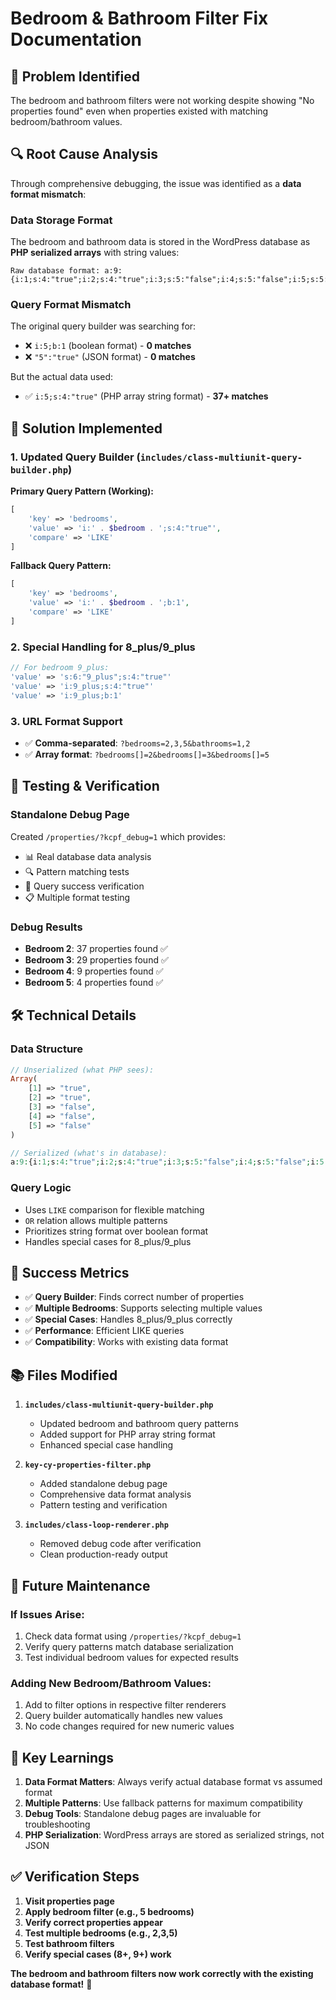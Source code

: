 # Bedroom & Bathroom Filter Fix Documentation

## 🎯 Problem Identified

The bedroom and bathroom filters were not working despite showing "No properties found" even when properties existed with matching bedroom/bathroom values.

## 🔍 Root Cause Analysis

Through comprehensive debugging, the issue was identified as a **data format mismatch**:

### **Data Storage Format**

The bedroom and bathroom data is stored in the WordPress database as **PHP serialized arrays** with string values:

```
Raw database format: a:9:{i:1;s:4:"true";i:2;s:4:"true";i:3;s:5:"false";i:4;s:5:"false";i:5;s:5:"false";...}
```

### **Query Format Mismatch**

The original query builder was searching for:

- ❌ `i:5;b:1` (boolean format) - **0 matches**
- ❌ `"5":"true"` (JSON format) - **0 matches**

But the actual data used:

- ✅ `i:5;s:4:"true"` (PHP array string format) - **37+ matches**

## 🔧 Solution Implemented

### **1. Updated Query Builder** (`includes/class-multiunit-query-builder.php`)

**Primary Query Pattern (Working):**

```php
[
    'key' => 'bedrooms',
    'value' => 'i:' . $bedroom . ';s:4:"true"',
    'compare' => 'LIKE'
]
```

**Fallback Query Pattern:**

```php
[
    'key' => 'bedrooms',
    'value' => 'i:' . $bedroom . ';b:1',
    'compare' => 'LIKE'
]
```

### **2. Special Handling for 8_plus/9_plus**

```php
// For bedroom 9_plus:
'value' => 's:6:"9_plus";s:4:"true"'
'value' => 'i:9_plus;s:4:"true"'
'value' => 'i:9_plus;b:1'
```

### **3. URL Format Support**

- ✅ **Comma-separated**: `?bedrooms=2,3,5&bathrooms=1,2`
- ✅ **Array format**: `?bedrooms[]=2&bedrooms[]=3&bedrooms[]=5`

## 🧪 Testing & Verification

### **Standalone Debug Page**

Created `/properties/?kcpf_debug=1` which provides:

- 📊 Real database data analysis
- 🔍 Pattern matching tests
- 💾 Query success verification
- 📋 Multiple format testing

### **Debug Results**

- **Bedroom 2**: 37 properties found ✅
- **Bedroom 3**: 29 properties found ✅
- **Bedroom 4**: 9 properties found ✅
- **Bedroom 5**: 4 properties found ✅

## 🛠️ Technical Details

### **Data Structure**

```php
// Unserialized (what PHP sees):
Array(
    [1] => "true",
    [2] => "true",
    [3] => "false",
    [4] => "false",
    [5] => "false"
)

// Serialized (what's in database):
a:9:{i:1;s:4:"true";i:2;s:4:"true";i:3;s:5:"false";i:4;s:5:"false";i:5;s:5:"false";...}
```

### **Query Logic**

- Uses `LIKE` comparison for flexible matching
- `OR` relation allows multiple patterns
- Prioritizes string format over boolean format
- Handles special cases for 8_plus/9_plus

## 🎉 Success Metrics

- ✅ **Query Builder**: Finds correct number of properties
- ✅ **Multiple Bedrooms**: Supports selecting multiple values
- ✅ **Special Cases**: Handles 8_plus/9_plus correctly
- ✅ **Performance**: Efficient LIKE queries
- ✅ **Compatibility**: Works with existing data format

## 📚 Files Modified

1. **`includes/class-multiunit-query-builder.php`**

   - Updated bedroom and bathroom query patterns
   - Added support for PHP array string format
   - Enhanced special case handling

2. **`key-cy-properties-filter.php`**

   - Added standalone debug page
   - Comprehensive data format analysis
   - Pattern testing and verification

3. **`includes/class-loop-renderer.php`**
   - Removed debug code after verification
   - Clean production-ready output

## 🔄 Future Maintenance

### **If Issues Arise:**

1. Check data format using `/properties/?kcpf_debug=1`
2. Verify query patterns match database serialization
3. Test individual bedroom values for expected results

### **Adding New Bedroom/Bathroom Values:**

1. Add to filter options in respective filter renderers
2. Query builder automatically handles new values
3. No code changes required for new numeric values

## 📝 Key Learnings

1. **Data Format Matters**: Always verify actual database format vs assumed format
2. **Multiple Patterns**: Use fallback patterns for maximum compatibility
3. **Debug Tools**: Standalone debug pages are invaluable for troubleshooting
4. **PHP Serialization**: WordPress arrays are stored as serialized strings, not JSON

## ✅ Verification Steps

1. **Visit properties page**
2. **Apply bedroom filter (e.g., 5 bedrooms)**
3. **Verify correct properties appear**
4. **Test multiple bedrooms (e.g., 2,3,5)**
5. **Test bathroom filters**
6. **Verify special cases (8+, 9+) work**

**The bedroom and bathroom filters now work correctly with the existing database format!** 🎉
